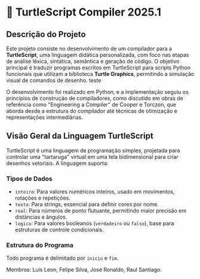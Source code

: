 # 🐢 TurtleScript Compiler 2025.1

## Descrição do Projeto

Este projeto consiste no desenvolvimento de um compilador para a **TurtleScript**, uma linguagem didática personalizada, com foco nas etapas de análise léxica, sintática, semântica e geração de código. O objetivo principal é traduzir programas escritos em TurtleScript para scripts Python funcionais que utilizam a biblioteca **Turtle Graphics**, permitindo a simulação visual de comandos de desenho. teste

O desenvolvimento foi realizado em Python, e a implementação seguiu os princípios de construção de compiladores, como discutido em obras de referência como "Engineering a Compiler" de Cooper e Torczon, que aborda desde a estrutura do compilador até técnicas de otimização e representações intermediárias.

## Visão Geral da Linguagem TurtleScript

TurtleScript é uma linguagem de programação simples, projetada para controlar uma "tartaruga" virtual em uma tela bidimensional para criar desenhos vetoriais. A linguagem suporta:

### Tipos de Dados
*   `inteiro`: Para valores numéricos inteiros, usado em movimentos, rotações e repetições.
*   `texto`: Para strings, essencial para definir cores por nome.
*   `real`: Para números de ponto flutuante, permitindo maior precisão em distâncias e ângulos.
*   `logico`: Para valores booleanos (`verdadeiro` ou `falso`), base para estruturas de controle condicionais.

### Estrutura do Programa
Todo programa é delimitado por `inicio` e `fim`.

Membros: Luis Leon, Felipe Silva, José Ronaldo, Raul Santiago.